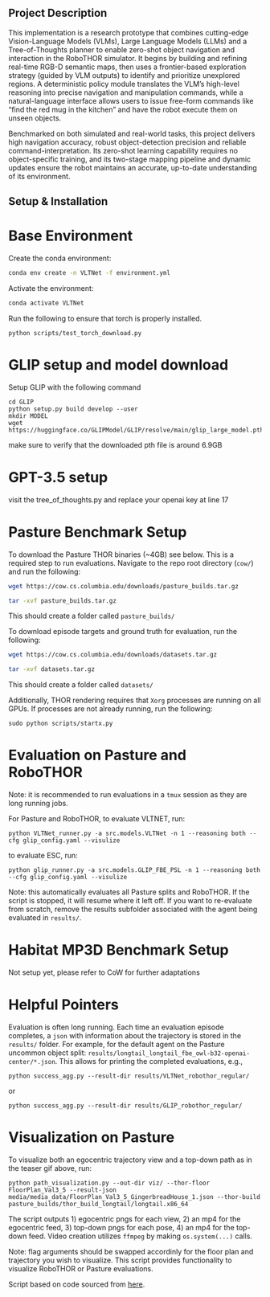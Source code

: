 ## Project Description

This implementation is a research prototype that combines cutting-edge Vision-Language Models (VLMs), Large Language Models (LLMs) and a Tree-of-Thoughts planner to enable zero-shot object navigation and interaction in the RoboTHOR simulator. It begins by building and refining real-time RGB-D semantic maps, then uses a frontier-based exploration strategy (guided by VLM outputs) to identify and prioritize unexplored regions. A deterministic policy module translates the VLM’s high-level reasoning into precise navigation and manipulation commands, while a natural-language interface allows users to issue free-form commands like “find the red mug in the kitchen” and have the robot execute them on unseen objects.

Benchmarked on both simulated and real-world tasks, this project delivers high navigation accuracy, robust object-detection precision and reliable command-interpretation. Its zero-shot learning capability requires no object-specific training, and its two-stage mapping pipeline and dynamic updates ensure the robot maintains an accurate, up-to-date understanding of its environment.

## Setup & Installation

# Base Environment

Create the conda environment:
```sh
conda env create -n VLTNet -f environment.yml
```
Activate the environment:
```sh
conda activate VLTNet
```

Run the following to ensure that torch is properly installed.
```
python scripts/test_torch_download.py
```


# GLIP setup and model download
Setup GLIP with the following command
```
cd GLIP
python setup.py build develop --user
mkdir MODEL
wget https://huggingface.co/GLIPModel/GLIP/resolve/main/glip_large_model.pth
```
make sure to verify that the downloaded pth file is around 6.9GB

# GPT-3.5 setup
visit the tree_of_thoughts.py and replace your openai key at line 17

# Pasture Benchmark Setup

To download the Pasture THOR binaries (~4GB) see below. This is a required step to run evaluations. Navigate to the repo root directory (`cow/`) and run the following:
```sh
wget https://cow.cs.columbia.edu/downloads/pasture_builds.tar.gz
```
```sh
tar -xvf pasture_builds.tar.gz
```
This should create a folder called `pasture_builds/`

To download episode targets and ground truth for evaluation, run the following:
```sh
wget https://cow.cs.columbia.edu/downloads/datasets.tar.gz
```
```sh
tar -xvf datasets.tar.gz
```
This should create a folder called `datasets/`

Additionally, THOR rendering requires that `Xorg` processes are running on all GPUs. If processes are not already running, run the following:
```
sudo python scripts/startx.py
```

# Evaluation on Pasture and RoboTHOR

Note: it is recommended to run evaluations in a `tmux` session as they are long running jobs.

For Pasture and RoboTHOR, to evaluate VLTNET, run:

```
python VLTNet_runner.py -a src.models.VLTNet -n 1 --reasoning both --cfg glip_config.yaml --visulize
```

to evaluate ESC, run:
```
python glip_runner.py -a src.models.GLIP_FBE_PSL -n 1 --reasoning both --cfg glip_config.yaml --visulize
```
Note: this automatically evaluates all Pasture splits and RoboTHOR. If the script is stopped, it will resume where it left off. If you want to re-evaluate from scratch, remove the results subfolder associated with the agent being evaluated in `results/`.

# Habitat MP3D Benchmark Setup

Not setup yet, please refer to CoW for further adaptations

# Helpful Pointers

Evaluation is often long running. Each time an evaluation episode completes, a `json` with information about the trajectory is stored in the `results/` folder. For example, for the default agent on the Pasture uncommon object split: `results/longtail_longtail_fbe_owl-b32-openai-center/*.json`. This allows for printing the completed evaluations, e.g.,

```
python success_agg.py --result-dir results/VLTNet_robothor_regular/
```
or

```
python success_agg.py --result-dir results/GLIP_robothor_regular/
```

# Visualization on Pasture
To visualize both an egocentric trajectory view and a top-down path as in the teaser gif above, run:

```
python path_visualization.py --out-dir viz/ --thor-floor FloorPlan_Val3_5 --result-json media/media_data/FloorPlan_Val3_5_GingerbreadHouse_1.json --thor-build pasture_builds/thor_build_longtail/longtail.x86_64
```

The script outputs 1) egocentric pngs for each view, 2) an mp4 for the egocentric feed, 3) top-down pngs for each pose, 4) an mp4 for the top-down feed. Video creation utilizes `ffmpeg` by making `os.system(...)` calls.

Note: flag arguments should be swapped accordinly for the floor plan and trajectory you wish to visualize. This script provides functionality to visualize RoboTHOR or Pasture evaluations.

Script based on code sourced from [here](https://github.com/allenai/cordial-sync/issues/5).


